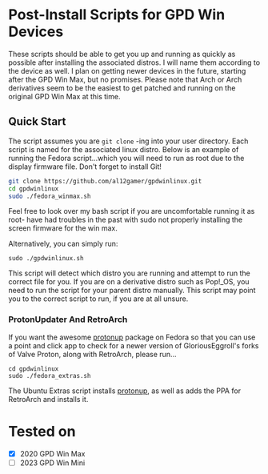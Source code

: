 # Post-Install Scripts for GPD Win Devices
These scripts should be able to get you up and running as quickly as possible after installing the associated distros. I will name them according to the device as well. I plan on getting newer devices in the future, starting after the GPD Win Max, but no promises.  Please note that Arch or Arch derivatives seem to be the easiest to get patched and running on the original GPD Win Max at this time.
## Quick Start
The script assumes you are `git clone` -ing into your user directory. Each script is named for the associated linux distro. Below is an example of running the Fedora script...which you will need to run as root due to the display firmware file.
Don't forget to install Git!
```bash
git clone https://github.com/al12gamer/gpdwinlinux.git
cd gpdwinlinux
sudo ./fedora_winmax.sh
```
Feel free to look over my bash script if you are uncomfortable running it as root- have had troubles in the past with sudo not properly installing the screen firmware for the win max.

Alternatively, you can simply run:

`sudo ./gpdwinlinux.sh`

This script will detect which distro you are running and attempt to run the correct file for you.
If you are on a derivative distro such as Pop!_OS, you need to run the script for your parent distro manually.
This script may point you to the correct script to run, if you are at all unsure.

### ProtonUpdater And RetroArch
If you want the awesome [protonup](https://flathub.org/apps/details/net.davidotek.pupgui2) package on Fedora so that you can use a point and click app to check for a newer version of GloriousEggroll's forks of Valve Proton, along with RetroArch, please run... 
```
cd gpdwinlinux
sudo ./fedora_extras.sh
```
The Ubuntu Extras script installs [protonup](https://flathub.org/apps/details/net.davidotek.pupgui2), as well as adds the PPA for RetroArch and installs it.

# Tested on
- [x] 2020 GPD Win Max
- [ ] 2023 GPD Win Mini
